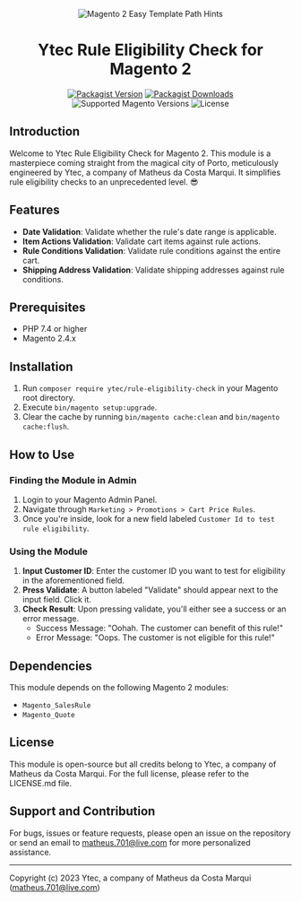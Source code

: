 <div align="center">

![Magento 2 Easy Template Path Hints](https://i.imgur.com/d8QEHRb.png)
# Ytec Rule Eligibility Check for Magento 2

</div>

<div align="center">

[![Packagist Version](https://img.shields.io/packagist/v/ytec/rule-eligibility-check?logo=packagist&style=for-the-badge)](https://packagist.org/packages/ytec/rule-eligibility-check)
[![Packagist Downloads](https://img.shields.io/packagist/dt/ytec/rule-eligibility-check.svg?logo=composer&style=for-the-badge)](https://packagist.org/packages/ytec/rule-eligibility-check/stats)
![Supported Magento Versions](https://img.shields.io/badge/magento-%202.4.x-brightgreen.svg?logo=magento&longCache=true&style=for-the-badge)
![License](https://img.shields.io/badge/license-MIT-green?color=%23234&style=for-the-badge)

</div>

## Introduction

Welcome to Ytec Rule Eligibility Check for Magento 2. This module is a masterpiece coming straight from the magical city of Porto, meticulously engineered by Ytec, a company of Matheus da Costa Marqui. It simplifies rule eligibility checks to an unprecedented level. 😎

## Features

- **Date Validation**: Validate whether the rule's date range is applicable.
- **Item Actions Validation**: Validate cart items against rule actions.
- **Rule Conditions Validation**: Validate rule conditions against the entire cart.
- **Shipping Address Validation**: Validate shipping addresses against rule conditions.

## Prerequisites

- PHP 7.4 or higher
- Magento 2.4.x

## Installation

1. Run `composer require ytec/rule-eligibility-check` in your Magento root directory.
2. Execute `bin/magento setup:upgrade`.
3. Clear the cache by running `bin/magento cache:clean` and `bin/magento cache:flush`.

## How to Use

### Finding the Module in Admin

1. Login to your Magento Admin Panel.
2. Navigate through `Marketing > Promotions > Cart Price Rules`.
3. Once you're inside, look for a new field labeled `Customer Id to test rule eligibility`.

### Using the Module

1. **Input Customer ID**: Enter the customer ID you want to test for eligibility in the aforementioned field.
2. **Press Validate**: A button labeled "Validate" should appear next to the input field. Click it.
3. **Check Result**: Upon pressing validate, you'll either see a success or an error message.
    - Success Message: "Oohah. The customer can benefit of this rule!"
    - Error Message: "Oops. The customer is not eligible for this rule!"

## Dependencies

This module depends on the following Magento 2 modules:

- `Magento_SalesRule`
- `Magento_Quote`

## License

This module is open-source but all credits belong to Ytec, a company of Matheus da Costa Marqui. For the full license, please refer to the LICENSE.md file.

## Support and Contribution

For bugs, issues or feature requests, please open an issue on the repository or send an email to matheus.701@live.com for more personalized assistance.

---

Copyright (c) 2023 Ytec, a company of Matheus da Costa Marqui (matheus.701@live.com)
